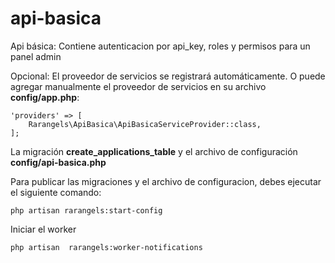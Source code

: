 # api-basica
Api básica: Contiene autenticacion por api_key, roles y permisos para un panel admin 


Opcional: El proveedor de servicios se registrará automáticamente. O puede agregar manualmente el proveedor de servicios en su archivo **config/app.php**:

```
'providers' => [
    Rarangels\ApiBasica\ApiBasicaServiceProvider::class,
];
```


La migración **create_applications_table** y el archivo de configuración **config/api-basica.php** 

Para publicar las migraciones y el archivo de configuracion, debes ejecutar el siguiente comando:

```
php artisan rarangels:start-config
```

Iniciar el worker

```
php artisan  rarangels:worker-notifications
```